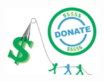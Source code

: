 <img src="https://raw.githubusercontent.com/Lin8x/CyberSecCanvas/master/images/glitchywaves.gif" width="100%" height="10">

<p align="center"> <img src="https://raw.githubusercontent.com/Lin8x/CyberSecCanvas/master/images/fundraisingimage.png" width="40%" height="30%"> </p>

<img src="https://raw.githubusercontent.com/Lin8x/CyberSecCanvas/master/images/glitchywaves.gif" width="100%" height="10">
